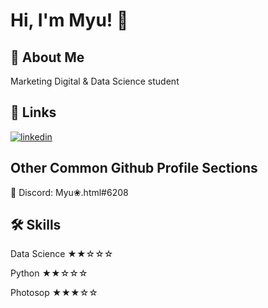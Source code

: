 
# Hi, I'm Myu! 🌸


## 📌 About Me
Marketing Digital & Data Science student


## 🔗 Links
[![linkedin](https://img.shields.io/badge/linkedin-0A66C2?style=for-the-badge&logo=linkedin&logoColor=white)]([https://www.linkedin.com/](https://www.linkedin.com/in/gabrielle-dias-rosa/))


## Other Common Github Profile Sections

👾 Discord: Myu❀.html#6208





## 🛠 Skills

Data Science ★★☆☆☆

Python  ★★☆☆☆

Photosop ★★★☆☆
